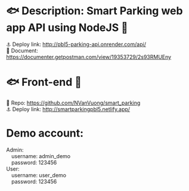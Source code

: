 # 🐟 Description: Smart Parking web app API using NodeJS 🪸
⚓ Deploy link: http://pbl5-parking-api.onrender.com/api/<br>
🛟 Document: https://documenter.getpostman.com/view/19353729/2s93RMUEny
<br>
# 🐟 Front-end 🪸
🛟 Repo: https://github.com/NVanVuong/smart_parking<br>
⚓ Deploy link: http://smartparkingpbl5.netlify.app/
<br>
# Demo account:
Admin:<br>
&emsp;username: admin_demo<br>
&emsp;password: 123456<br>
User: <br>
&emsp;username: user_demo<br>
&emsp;password: 123456
